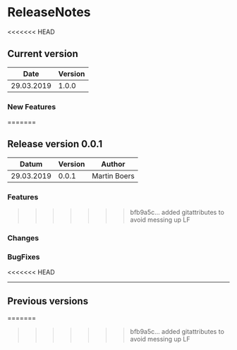 # ReleaseNotes

<<<<<<< HEAD
## Current version

| Date       | Version     |
|------------|-------------|
| 29.03.2019 | 1.0.0       |

### New Features
=======
## Release version 0.0.1

| Datum      | Version     | Author       |
|------------|-------------|--------------|
| 29.03.2019 | 0.0.1       | Martin Boers |

### Features
>>>>>>> bfb9a5c... added gitattributes to avoid messing up LF

### Changes

### BugFixes
<<<<<<< HEAD

----------

## Previous versions

=======
>>>>>>> bfb9a5c... added gitattributes to avoid messing up LF
